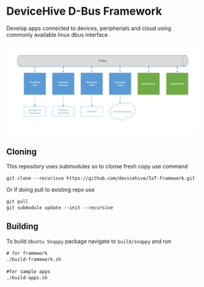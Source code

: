 # DeviceHive D-Bus Framework


Develop apps connected to devices, peripherials and cloud using commonly available linux dbus interface.

![](framework.png?raw=true)

## Cloning

This repository uses submodules so to clonse fresh copy use command
```
git clone --recurisve https://github.com/devicehive/IoT-framework.git
```

Or if doing pull to existing repo use
```
git pull
git submodule update --init --recursive
```


## Building 

To build `Ubuntu Snappy` package navigate to `build/snappy` and run 
```
# for framework
./build-framework.sh

#for sample apps
./build-apps.sh
```

